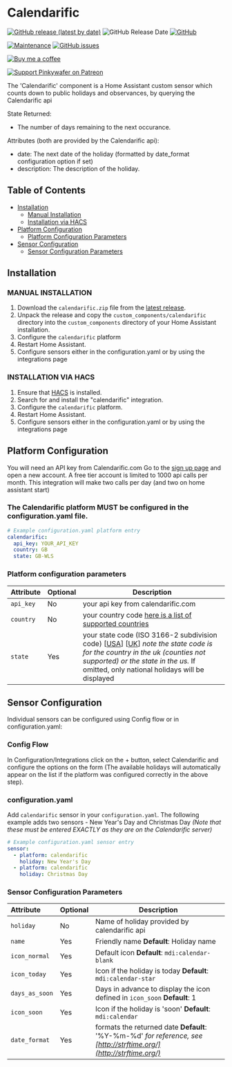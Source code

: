 # Calendarific
[![GitHub release (latest by date)](https://img.shields.io/github/v/release/pinkywafer/Calendarific)](https://github.com/pinkywafer/Calendarific/releases)
![GitHub Release Date](https://img.shields.io/github/release-date/pinkywafer/Calendarific)
[![GitHub](https://img.shields.io/github/license/pinkywafer/Calendarific)](LICENSE)

[![Maintenance](https://img.shields.io/badge/Maintained%3F-Yes-brightgreen.svg)](https://github.com/pinkywafer/Calendarific/graphs/commit-activity)
[![GitHub issues](https://img.shields.io/github/issues/pinkywafer/Calendarific)](https://github.com/pinkywafer/Calendarific/issues)

[![Buy me a coffee](https://img.shields.io/static/v1.svg?label=Buy%20me%20a%20coffee&logo=buy%20me%20a%20coffee&logoColor=white&labelColor=ff69b4&message=donate&color=Black)](https://www.buymeacoffee.com/V3q9id4)

[![Support Pinkywafer on Patreon][patreon-shield]][patreon]

The 'Calendarific' component is a Home Assistant custom sensor which counts down to public holidays and observances, by querying the Calendarific api

State Returned:
* The number of days remaining to the next occurance.

Attributes (both are provided by the Calendarific api):
* date:  The next date of the holiday (formatted by date_format configuration option if set)
* description: The description of the holiday.

## Table of Contents

* [Installation](#installation)
  + [Manual Installation](#manual-installation)
  + [Installation via HACS](#installation-via-hacs)
* [Platform Configuration](#platform-configuration)
  + [Platform Configuration Parameters](#platform-configuration-parameters)
* [Sensor Configuration](#sensor-configuration)
  + [Sensor Configuration Parameters](#sensor-configuration-parameters)

## Installation

### MANUAL INSTALLATION

1. Download the `calendarific.zip` file from the 
   [latest release](https://github.com/pinkywafer/calendarific/releases/latest).
2. Unpack the release and copy the `custom_components/calendarific` directory
   into the `custom_components` directory of your Home Assistant
   installation.
3. Configure the `calendarific` platform
4. Restart Home Assistant.
5. Configure sensors either in the configuration.yaml or by using the integrations page

### INSTALLATION VIA HACS

1. Ensure that [HACS](https://custom-components.github.io/hacs/) is installed.
2. Search for and install the "calendarific" integration.
3. Configure the `calendarific` platform.
4. Restart Home Assistant.
5. Configure sensors either in the configuration.yaml or by using the integrations page

## Platform Configuration

You will need an API key from Calendarific.com Go to the [sign up page](https://calendarific.com/signup) and open a new account.  A free tier account is limited to 1000 api calls per month.  This integration will make two calls per day (and two on home assistant start)

### The Calendarific platform MUST be configured in the configuration.yaml file.

```yaml
# Example configuration.yaml platform entry
calendarific:
  api_key: YOUR_API_KEY
  country: GB
  state: GB-WLS
```
### Platform configuration parameters
|Attribute |Optional|Description
|:----------|----------|------------
| `api_key` | No | your api key from calendarific.com
| `country` | No | your country code [here is a list of supported countries](https://calendarific.com/supported-countries)
| `state` | Yes | your state code (ISO 3166-2 subdivision code) [[USA](https://en.wikipedia.org/wiki/ISO_3166-2:US)] [[UK](https://en.wikipedia.org/wiki/ISO_3166-2:GB)] _note the state code is for the country in the uk (counties not supported) or the state in the us._   If omitted, only national holidays will be displayed

## Sensor Configuration

Individual sensors can be configured using Config flow or in configuration.yaml:


### Config Flow

In Configuration/Integrations click on the + button, select Calendarific and configure the options on the form (The available holidays will automatically appear on the list if the platform was configured correctly in the above step).
### configuration.yaml

Add `calendarific` sensor in your `configuration.yaml`. The following example adds two sensors - New Year's Day and Christmas Day _(Note that these must be entered EXACTLY as they are on the Calendarific server)_
```yaml
# Example configuration.yaml sensor entry
sensor:
  - platform: calendarific
    holiday: New Year's Day
  - platform: calendarific
    holiday: Christmas Day
```

### Sensor Configuration Parameters
|Attribute |Optional|Description
|:----------|----------|------------
| `holiday` | No | Name of holiday provided by calendarific api
| `name` | Yes | Friendly name **Default**: Holiday name
| `icon_normal` | Yes | Default icon **Default**:  `mdi:calendar-blank`
| `icon_today` | Yes | Icon if the holiday is today **Default**: `mdi:calendar-star`
| `days_as_soon` | Yes | Days in advance to display the icon defined in `icon_soon` **Default**: 1
| `icon_soon` | Yes | Icon if the holiday is 'soon' **Default**: `mdi:calendar`
| `date_format` | Yes | formats the returned date **Default**: '%Y-%m-%d' _for reference, see [http://strftime.org/](http://strftime.org/)_

[patreon-shield]: https://c5.patreon.com/external/logo/become_a_patron_button.png
[patreon]: https://www.patreon.com/pinkywafer
